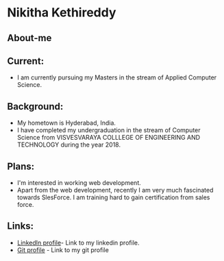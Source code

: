 # Nikitha Kethireddy

## About-me

## Current: 
- I am currently pursuing my Masters in the stream of Applied Computer Science.

## Background: 
- My hometown is Hyderabad, India.
-  I have completed my undergraduation in the stream of Computer Science from VISVESVARAYA COLLLEGE OF ENGINEERING AND TECHNOLOGY during the year 2018.

## Plans: 
- I'm interested in working web development.
- Apart from the web development, recently I am very much fascinated towards SlesForce. I am training hard to gain certification from sales force.


## Links:
- [LinkedIn profile](https://www.linkedin.com/in/nikitha-kethi-13b67b184/)- Link to my linkedin profile.
- [Git profile](https://github.com/nikithakethireddy1996) - Link to my git profile
